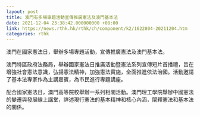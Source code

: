 ```yaml
---
layout: post
title: 澳門有多場專題活動宣傳推廣憲法及澳門基本法
date: 2021-12-04 23:38:42.000000000 +08:00
link: https://news.rthk.hk/rthk/ch/component/k2/1622804-20211204.htm
categories: rthk
---
```


澳門在國家憲法日，舉辦多場專題活動，宣傳推廣憲法及澳門基本法。

澳門特區政府法務局，舉辦國家憲法日推廣活動暨憲法系列宣傳短片首播禮，旨在增強社會憲法意識，弘揚憲法精神，加強憲法實施，全面推進依法治國。活動邀請了基本法專家作為主講嘉賓，為市民進行專題講座。

配合國家憲法日，澳門高等院校舉辦一系列相關活動。澳門理工學院舉辦中國憲法的變遷與發展線上講堂，詳述現行憲法的基本精神和核心內涵，闡釋憲法和基本法的關係。
　
